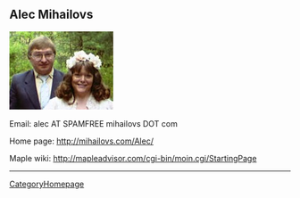 

## Alec Mihailovs

![user/AlecMihailovs/Bette.jpg](user/AlecMihailovs/Bette.jpg) 

Email: alec AT SPAMFREE mihailovs DOT com 

Home page: <a href="http://mihailovs.com/Alec/">http://mihailovs.com/Alec/</a> 

Maple wiki: <a href="http://mapleadvisor.com/cgi-bin/moin.cgi/StartingPage">http://mapleadvisor.com/cgi-bin/moin.cgi/StartingPage</a> 



---

 <a href="/CategoryHomepage">CategoryHomepage</a> 
